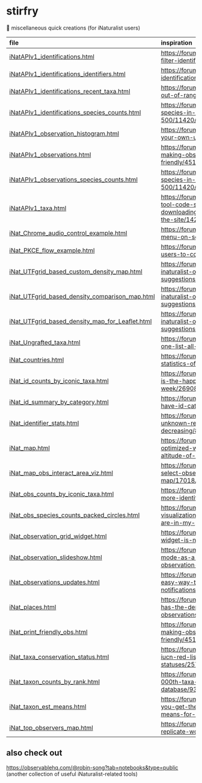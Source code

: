# stirfry
🥘 miscellaneous quick creations (for iNaturalist users)

|file|inspiration|
|:---|:---|
|[iNatAPIv1_identifications.html](https://jumear.github.io/stirfry/iNatAPIv1_identifications.html)|https://forum.inaturalist.org/t/search-and-filter-identifications/1304/23|
|[iNatAPIv1_identifications_identifiers.html](https://jumear.github.io/stirfry/iNatAPIv1_identifications_identifiers.html)|https://forum.inaturalist.org/t/summary-of-identifications-by-users/2167/12|
|[iNatAPIv1_identifications_recent_taxa.html](https://jumear.github.io/stirfry/iNatAPIv1_identifications_recent_taxa.html)|https://forum.inaturalist.org/t/how-to-find-out-of-range-observations-wiki/4271/2|
|[iNatAPIv1_identifications_species_counts.html](https://jumear.github.io/stirfry/iNatAPIv1_identifications_species_counts.html)|https://forum.inaturalist.org/t/viewing-species-in-a-project-beyond-the-top-500/11420/10|
|[iNatAPIv1_observation_histogram.html](https://jumear.github.io/stirfry/iNatAPIv1_observation_histogram.html)|https://forum.inaturalist.org/t/viewing-your-own-user-stats/10328/3|
|[iNatAPIv1_observations.html](https://jumear.github.io/stirfry/iNatAPIv1_observations.html)|https://forum.inaturalist.org/t/tool-for-making-observations-printer-friendly/4513/18|
|[iNatAPIv1_observations_species_counts.html](https://jumear.github.io/stirfry/iNatAPIv1_observations_species_counts.html)|https://forum.inaturalist.org/t/viewing-species-in-a-project-beyond-the-top-500/11420/10|
|[iNatAPIv1_taxa.html](https://jumear.github.io/stirfry/iNatAPIv1_taxa.html)|https://forum.inaturalist.org/t/is-there-a-tool-code-snippet-that-allows-downloading-of-taxonomy-data-from-the-site/14268/6|
|[iNat_Chrome_audio_control_example.html](https://jumear.github.io/stirfry/iNat_Chrome_audio_control_example.html)|https://forum.inaturalist.org/t/vestigial-menu-on-sounds-in-chrome/8621/5|
|[iNat_PKCE_flow_example.html](https://jumear.github.io/stirfry/iNat_PKCE_flow_example.html)|https://forum.inaturalist.org/t/batch-add-users-to-collection-project-filters/8086/4|
|[iNat_UTFgrid_based_custom_density_map.html](https://jumear.github.io/stirfry/iNat_UTFgrid_based_custom_density_map.html)|https://forum.inaturalist.org/t/looking-for-inaturalist-observation-map-visualisation-suggestions/7322/12|
|[iNat_UTFgrid_based_density_comparison_map.html](https://jumear.github.io/stirfry/iNat_UTFgrid_based_density_comparison_map.html)|https://forum.inaturalist.org/t/looking-for-inaturalist-observation-map-visualisation-suggestions/7322/22|
|[iNat_UTFgrid_based_density_map_for_Leaflet.html](https://jumear.github.io/stirfry/iNat_UTFgrid_based_density_map_for_Leaflet.html)|https://forum.inaturalist.org/t/looking-for-inaturalist-observation-map-visualisation-suggestions/7322/12|
|[iNat_Ungrafted_taxa.html](https://jumear.github.io/stirfry/iNat_Ungrafted_taxa.html)|https://forum.inaturalist.org/t/how-does-one-list-all-ungrafted-taxa/6612/20|
|[iNat_countries.html](https://jumear.github.io/stirfry/iNat_countries.html)|https://forum.inaturalist.org/t/overview-statistics-of-all-countries/13973/4|
|[iNat_id_counts_by_iconic_taxa.html](https://jumear.github.io/stirfry/iNat_id_counts_by_iconic_taxa.html)|https://forum.inaturalist.org/t/identifriday-is-the-happiest-day-of-the-week/26908/20|
|[iNat_id_summary_by_category.html](https://jumear.github.io/stirfry/iNat_id_summary_by_category.html)|https://forum.inaturalist.org/t/many-ids-have-id-category-null/19061/4|
|[iNat_identifier_stats.html](https://jumear.github.io/stirfry/iNat_identifier_stats.html)|https://forum.inaturalist.org/t/amount-of-unknown-records-is-decreasing/8594/515|
|[iNat_map.html](https://jumear.github.io/stirfry/iNat_map.html)|https://forum.inaturalist.org/t/an-optimized-workflow-to-determine-the-altitude-of-an-observation/17465/6|
|[iNat_map_obs_interact_area_viz.html](https://jumear.github.io/stirfry/iNat_map_obs_interact_area_viz.html)|https://forum.inaturalist.org/t/difficult-to-select-observations-on-mini-map/17018/22|
|[iNat_obs_counts_by_iconic_taxa.html](https://jumear.github.io/stirfry/iNat_obs_counts_by_iconic_taxa.html)|https://forum.inaturalist.org/t/recruiting-more-identifiers/2388/294|
|[iNat_obs_species_counts_packed_circles.html](https://jumear.github.io/stirfry/iNat_obs_species_counts_packed_circles.html)|https://forum.inaturalist.org/t/inaturalist-visualization-what-introduced-species-are-in-my-place/12889/15|
|[iNat_observation_grid_widget.html](https://jumear.github.io/stirfry/iNat_observation_grid_widget.html)|https://forum.inaturalist.org/t/observations-widget-is-not-working-anymore/7892/10|
|[iNat_observation_slideshow.html](https://jumear.github.io/stirfry/iNat_observation_slideshow.html)|https://forum.inaturalist.org/t/presentation-mode-as-a-full-screen-slideshow-of-observation-images/8316/4|
|[iNat_observations_updates.html](https://jumear.github.io/stirfry/iNat_observations_updates.html)|https://forum.inaturalist.org/t/is-there-an-easy-way-to-open-all-notifications/25913/35|
|[iNat_places.html](https://jumear.github.io/stirfry/iNat_places.html)|https://forum.inaturalist.org/t/what-place-has-the-densest-amount-of-observations/23452/16|
|[iNat_print_friendly_obs.html](https://jumear.github.io/stirfry/iNat_print_friendly_obs.html)|https://forum.inaturalist.org/t/tool-for-making-observations-printer-friendly/4513/16|
|[iNat_taxa_conservation_status.html](https://jumear.github.io/stirfry/iNat_taxa_conservation_status.html)|https://forum.inaturalist.org/t/updating-iucn-red-list-conservation-statuses/25712/37|
|[iNat_taxon_counts_by_rank.html](https://jumear.github.io/stirfry/iNat_taxon_counts_by_rank.html)|https://forum.inaturalist.org/t/1-000-000th-taxa-record-added-to-inat-database/9308/6|
|[iNat_taxon_est_means.html](https://jumear.github.io/stirfry/iNat_taxon_est_means.html)|https://forum.inaturalist.org/t/how-can-you-get-the-full-list-of-establishment-means-for-a-taxon/15435/22|
|[iNat_top_observers_map.html](https://jumear.github.io/stirfry/iNat_top_observers_map.html)|https://forum.inaturalist.org/t/how-to-replicate-world-tour-figures/13109/12|

## also check out
https://observablehq.com/@robin-song?tab=notebooks&type=public (another collection of useful iNaturalist-related tools)
